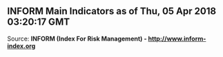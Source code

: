 ## INFORM Main Indicators as of Thu, 05 Apr 2018 03:20:17 GMT

Source: **INFORM (Index For Risk Management) - http://www.inform-index.org**